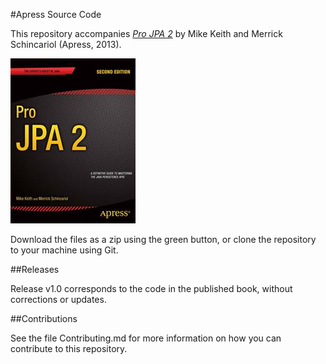 #Apress Source Code

This repository accompanies [*Pro JPA 2*](http://www.apress.com/9781430249269) by Mike Keith and Merrick Schincariol (Apress, 2013).

![Cover image](9781430249269.jpg)

Download the files as a zip using the green button, or clone the repository to your machine using Git.

##Releases

Release v1.0 corresponds to the code in the published book, without corrections or updates.

##Contributions

See the file Contributing.md for more information on how you can contribute to this repository.
